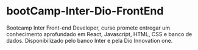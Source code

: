 # bootCamp-Inter-Dio-FrontEnd
Bootcamp Inter Front-end Developer, curso promete entregar um conhecimento aprofundado em React, Javascript, HTML, CSS e banco de dados. Disponibilizado pelo banco Inter e pela Dio Innovation one.
